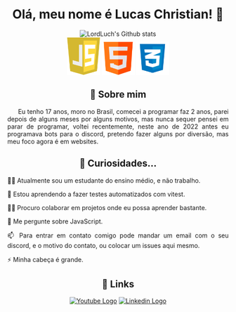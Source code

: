<div align="center">
  <h1>Olá, meu nome é Lucas Christian! 👋</h1>
  <div>
    <img src="https://github-readme-stats.vercel.app/api?username=Lucas-Christian&show_icons=true&theme=github_dark&include_all_commits=true&count_private=true" alt="LordLuch's Github stats"/>
  </div>
  <div>
    <img src="https://github.com/Lucas-Christian/Lucas-Christian/blob/main/JavaScript-logo.png?raw=true" alt="Logo JavaScript" width="75" height="85" />
    <img src="https://github.com/Lucas-Christian/Lucas-Christian/blob/main/HTML-logo.png?raw=true" alt="Logo HTML" width="75" height="75" />
    <img src="https://github.com/Lucas-Christian/Lucas-Christian/blob/main/CSS-logo.png?raw=true" alt="Logo CSS" width="75" height="75" />
  </div>
  <h2>🚀 Sobre mim</h2>
    <p align="justify">
      &nbsp;&nbsp;&nbsp;&nbsp;&nbsp;&nbsp;Eu tenho 17 anos, moro 
      no Brasil, comecei a programar faz 2 anos, parei depois de 
      alguns meses por alguns motivos, mas nunca sequer pensei 
      em parar de programar, voltei recentemente, neste ano de 
      2022 antes eu programava bots para o discord, pretendo 
      fazer alguns por diversão, mas meu foco agora é em websites.
    </p>
  <h2>👀 Curiosidades...</h2>
  <div align="justify">
    <p>
      👩‍💻 Atualmente sou um estudante do ensino médio, e 
      não trabalho.
    </p>
    <p>
      🧠 Estou aprendendo a fazer testes automatizados com vitest.
    </p>
    <p>
      👯‍♀️ Procuro colaborar em projetos onde eu 
      possa aprender bastante.
    </p>
    <p>
      💬 Me pergunte sobre JavaScript.
    </p>
    <p>
      📫 Para entrar em contato comigo pode mandar um email
      com o seu discord, e o motivo do contato, ou colocar um
      issues aqui mesmo.
    </p>
    <p>
      ⚡️ Minha cabeça é grande.
    </p>
  </div>
  <h2>🔗 Links</h2>
  <div>
    <a target="_blank" href="https://www.youtube.com/c/LordLuch"><img src="https://img.shields.io/badge/Youtube-FF0000?style=for-the-badge&logo=youtube&logoColor=white" alt="Youtube Logo" /></a>
    <a target="_blank" href="https://www.linkedin.com/in/lucas-christian-226846245/"><img src="https://img.shields.io/badge/linkedin-0A66C2?style=for-the-badge&logo=linkedin&logoColor=white" alt="Linkedin Logo" /></a>
  </div>
</div>
